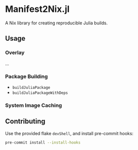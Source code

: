 # Manifest2Nix.jl

A Nix library for creating reproducible Julia builds.

## Usage

### Overlay

...

### Package Building

- `buildJuliaPackage`
- `buildJuliaPackageWithDeps`

### System Image Caching

## Contributing

Use the provided flake `devShell`, and install pre-commit hooks:

``` sh
pre-commit install --install-hooks
```
